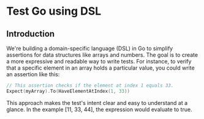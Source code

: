 # Test Go using DSL

## Introduction

We're building a domain-specific language (DSL) in Go to simplify assertions for data structures like arrays and numbers. The goal is to create a more expressive and readable way to write tests.
For instance, to verify that a specific element in an array holds a particular value, you could write an assertion like this:

```go
// This assertion checks if the element at index 1 equals 33.
Expect(myArray).To(HaveElementAtIndex(1, 33))
```

This approach makes the test's intent clear and easy to understand at a glance. In the example [11, 33, 44], the expression would evaluate to true.
